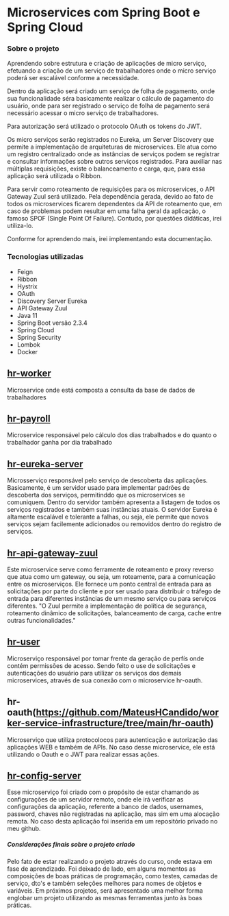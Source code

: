 # Microservices com Spring Boot e Spring Cloud


### Sobre o projeto

Aprendendo sobre estrutura e criação de aplicações de micro serviço, efetuando a criação de um serviço de trabalhadores
onde o micro serviço poderá ser escalável conforme a necessidade.

 Dentro da aplicação será criado um serviço de folha de pagamento, onde sua funcionalidade séra basicamente realizar o
cálculo de pagamento do usuário, onde para ser registrado o serviço de folha de pagamento será necessário acessar o
micro serviço de trabalhadores.

Para autorização será utilizado o protocolo OAuth os tokens do JWT.

 Os micro serviços serão registrados no Eureka, um Server Discovery que permite a implementação de arquiteturas de
microservices. Ele atua como um registro centralizado onde as instâncias de serviços podem se registrar e consultar
informações sobre outros serviços registrados.
 Para auxiliar nas múltiplas requisições, existe o balanceamento e carga, que, para essa aplicação será utilizada
o Ribbon.

 Para servir como roteamento de requisições para os microservices, o API Gateway Zuul será utilizado.
  Pela dependência gerada, devido ao fato de todos os microservices ficarem dependentes da API de roteamento que, em
caso de problemas podem resultar em uma falha geral da aplicação, o famoso SPOF (Single Point Of Failure). Contudo, por
questões didáticas, irei utiliza-lo.

 Conforme for aprendendo mais, irei implementando esta documentação.


### Tecnologias utilizadas
* Feign
* Ribbon
* Hystrix
* OAuth
* Discovery Server Eureka
* API Gateway Zuul
* Java 11
* Spring Boot versão 2.3.4
* Spring Cloud
* Spring Security
* Lombok
* Docker


## [hr-worker](https://github.com/MateusHCandido/worker-service-infrastructure/tree/main/hr-worker)

Microservice onde está composta a consulta da base de dados de trabalhadores


## [hr-payroll](https://github.com/MateusHCandido/worker-service-infrastructure/tree/main/hr-payroll)

Microservice responsável pelo cálculo dos dias trabalhados e do quanto o trabalhador ganha por dia trabalhado


## [hr-eureka-server](https://github.com/MateusHCandido/worker-service-infrastructure/tree/main/hr-eureka-server)

Microsserviço responsável pelo serviço de descoberta das aplicações. Basicamente, é um servidor usado para implementar
padrões de descoberta dos serviços, permitinddo que os microservices se comuniquem. Dentro do servidor também apresenta
a listagem de todos os serviços registrados e também suas instâncias atuais.
 O servidor Eureka é altamente escalável e tolerante a falhas, ou seja, ele permite que novos serviços sejam facilemente
adicionados ou removidos dentro do registro de serviços.


## [hr-api-gateway-zuul](https://github.com/MateusHCandido/worker-service-infrastructure/tree/main/hr-api-gateway-zuul)


Este microservice serve como ferramente de roteamento e proxy reverso que atua como um gateway, ou seja, um roteamente, 
para a comunicação entre os microserviços. Ele fornece um ponto central de entrada para as solicitações por parte do
cliente e por ser usado para distribuir o tráfego de entrada para diferentes instâncias de um mesmo serviço ou para 
serviços diferentes.
 "O Zuul permite a implementação de política de segurança, roteamento dinâmico de solicitações, balanceamento de carga,
cache entre outras funcionalidades."


## [hr-user](https://github.com/MateusHCandido/worker-service-infrastructure/tree/main/hr-user)

Microserviço responsável por tomar frente da geração de perfís onde contém permissões de acesso. Sendo feito o use de 
solicitações e autenticações do usuário para utilizar os serviços dos demais microservices, através de sua conexão com o
microservice hr-oauth.

## hr-oauth(https://github.com/MateusHCandido/worker-service-infrastructure/tree/main/hr-oauth)

Microserviço que utiliza protocolocos para autenticação e autorização das aplicações WEB e também de APIs. No caso desse
microservice, ele está utilizando o Oauth e o JWT para realizar essas ações.

## [hr-config-server](https://github.com/MateusHCandido/worker-service-infrastructure/tree/main/hr-config-server)

Esse microserviço foi criado com o propósito de estar chamando as configurações de um servidor remoto, onde ele irá verificar
as configurações da aplicação, referente a banco de dados, usernames, password, chaves não registradas na aplicação, mas
sim em uma alocação remota. No caso desta aplicação foi inserida em um repositório privado no meu github.


##### Considerações finais sobre o projeto criado

 Pelo fato de estar realizando o projeto através do curso, onde estava em fase de aprendizado. Foi deixado de lado, em alguns momentos as composições de boas práticas de programação, como testes, camadas de serviço, dto's e também seleções melhores para nomes de objetos e variáveis.
  Em próximos projetos, será apresentado uma melhor forma englobar um projeto utilizando as mesmas ferramentas junto às boas práticas.

